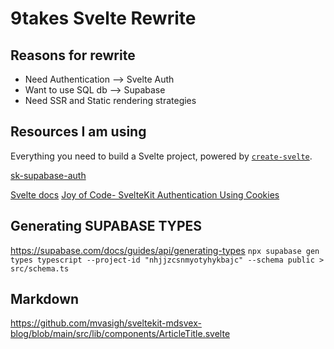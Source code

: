 # 9takes Svelte Rewrite


## Reasons for rewrite

- Need Authentication --> Svelte Auth
- Want to use SQL db --> Supabase
- Need SSR and Static rendering strategies



## Resources I am using
Everything you need to build a Svelte project, powered by [`create-svelte`](https://github.com/sveltejs/kit/tree/master/packages/create-svelte).

[sk-supabase-auth](https://github.com/huntabyte/sk-supabase-auth)

[Svelte docs](https://kit.svelte.dev/docs/project-structure)
[Joy of Code- SvelteKit Authentication Using Cookies](https://www.youtube.com/watch?v=E3VG-dLCRUk)



## Generating SUPABASE TYPES
https://supabase.com/docs/guides/api/generating-types
`npx supabase gen types typescript --project-id "nhjjzcsnmyotyhykbajc" --schema public > src/schema.ts`

## Markdown
https://github.com/mvasigh/sveltekit-mdsvex-blog/blob/main/src/lib/components/ArticleTitle.svelte